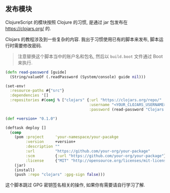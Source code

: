 
发布模块
----

ClojureScript 的模块按照 Clojure 的习惯, 是通过 jar 包发布在 https://clojars.org/ 的.

Clojars 的教程涉及到一些复杂的内容. 我出于习惯使用已有的脚本来发布, 脚本运行时需要修改密码.

> 注意替换这个脚本当中的账户名和包名, 然后以 `build.boot` 文件通过 Boot 来执行.

```clojure
(defn read-password [guide]
  (String/valueOf (.readPassword (System/console) guide nil)))

(set-env!
  :resource-paths #{"src"}
  :dependencies '[]
  :repositories #(conj % ["clojars" {:url "https://clojars.org/repo/"
                                     :username "<YOUR_CLOJARS_USERNAME>"
                                     :password (read-password "Clojars password: ")}]))

(def +version+ "0.1.0")

(deftask deploy []
  (comp
    (pom :project     'your-namespace/your-pacakge
         :version     +version+
         :description ""
         :url         "https://github.com/your-org/your-package"
         :scm         {:url "https://github.com/your-org/your-package"}
         :license     {"MIT" "http://opensource.org/licenses/mit-license.php"})
    (jar)
    (install)
    (push :repo "clojars" :gpg-sign false)))
```

这个脚本跳过 GPG 密钥签名相关的操作, 如果你有需要请自行学习了解.
